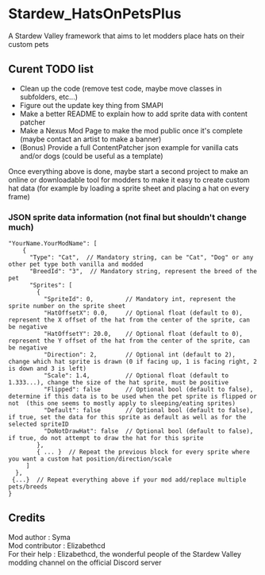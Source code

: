 # Stardew_HatsOnPetsPlus
A Stardew Valley framework that aims to let modders place hats on their custom pets

## Curent TODO list

- Clean up the code (remove test code, maybe move classes in subfolders, etc...)
- Figure out the update key thing from SMAPI
- Make a better README to explain how to add sprite data with content patcher
- Make a Nexus Mod Page to make the mod public once it's complete (maybe contact an artist to make a banner)
- (Bonus) Provide a full ContentPatcher json example for vanilla cats and/or dogs (could be useful as a template)

Once everything above is done, maybe start a second project to make an online or downloadable tool for modders to make it easy to create custom hat data (for example by loading a sprite sheet and placing a hat on every frame) 

### JSON sprite data information (not final but shouldn't change much)

```
"YourName.YourModName": [
    {
      "Type": "Cat",  // Mandatory string, can be "Cat", "Dog" or any other pet type both vanilla and modded
      "BreedId": "3",  // Mandatory string, represent the breed of the pet
      "Sprites": [
        {
          "SpriteId": 0,         // Mandatory int, represent the sprite number on the sprite sheet
          "HatOffsetX": 0.0,     // Optional float (default to 0), represent the X offset of the hat from the center of the sprite, can be negative
          "HatOffsetY": 20.0,    // Optional float (default to 0), represent the Y offset of the hat from the center of the sprite, can be negative
          "Direction": 2,        // Optional int (default to 2), change which hat sprite is drawn (0 if facing up, 1 is facing right, 2 is down and 3 is left)
          "Scale": 1.4,          // Optional float (default to 1.333...), change the size of the hat sprite, must be positive
          "Flipped": false       // Optional bool (default to false), determine if this data is to be used when the pet sprite is flipped or not  (this one seems to mostly apply to sleeping/eating sprites)
		  "Default": false       // Optional bool (default to false), if true, set the data for this sprite as default as well as for the selected spriteID
		  "DoNotDrawHat": false	 // Optional bool (default to false), if true, do not attempt to draw the hat for this sprite
        },
        { ... }  // Repeat the previous block for every sprite where you want a custom hat position/direction/scale
     ]
  },
 {...}  // Repeat everything above if your mod add/replace multiple pets/breeds
}
```

## Credits

Mod author : Syma  
Mod contributor : Elizabethcd  
For their help : Elizabethcd, the wonderful people of the Stardew Valley modding channel on the official Discord server  